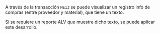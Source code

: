 A través de la transacción `ME13` se puede visualizar un registro info de compras (entre proveedor y material), que tiene un texto.

Si se requiere un reporte ALV que muestre dicho texto, se puede aplicar este desarrollo.
